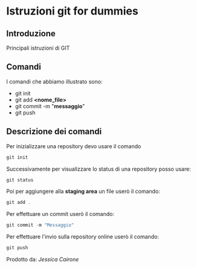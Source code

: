 # Istruzioni git for dummies
## Introduzione
Principali istruzioni di GIT

## Comandi
I comandi che abbiamo illustrato sono:

- git init
- git add **<nome_file>**
- git commit -m "**messaggio**"
- git push

## Descrizione dei comandi
Per inizializzare una repository devo usare il comando

```powershell
git init
```

Successivamente per visualizzare lo status di una repository posso usare:

```powershell
git status
```

Poi per aggiungere alla **staging area** un file userò il comando:

```powershell
git add .
```
Per effettuare un commit userò il comando:

```powershell
git commit -m "Messaggio"
```

Per effettuare l'invio sulla repository online userò il comando: 

```powershell
git push
```

Prodotto da: *Jessica Cairone*
